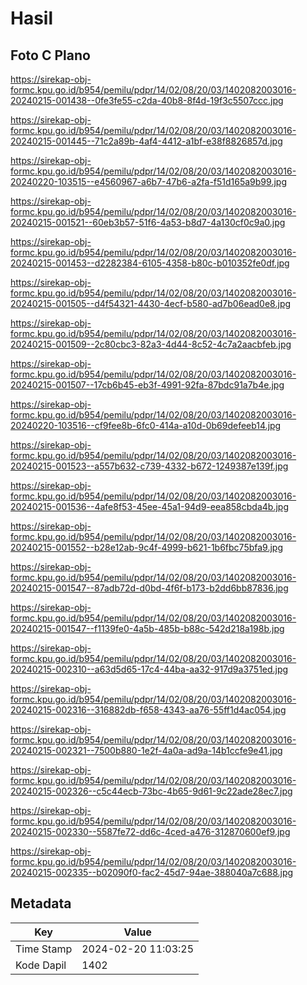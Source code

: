 # Hasil

## Foto C Plano

https://sirekap-obj-formc.kpu.go.id/b954/pemilu/pdpr/14/02/08/20/03/1402082003016-20240215-001438--0fe3fe55-c2da-40b8-8f4d-19f3c5507ccc.jpg

https://sirekap-obj-formc.kpu.go.id/b954/pemilu/pdpr/14/02/08/20/03/1402082003016-20240215-001445--71c2a89b-4af4-4412-a1bf-e38f8826857d.jpg

https://sirekap-obj-formc.kpu.go.id/b954/pemilu/pdpr/14/02/08/20/03/1402082003016-20240220-103515--e4560967-a6b7-47b6-a2fa-f51d165a9b99.jpg

https://sirekap-obj-formc.kpu.go.id/b954/pemilu/pdpr/14/02/08/20/03/1402082003016-20240215-001521--60eb3b57-51f6-4a53-b8d7-4a130cf0c9a0.jpg

https://sirekap-obj-formc.kpu.go.id/b954/pemilu/pdpr/14/02/08/20/03/1402082003016-20240215-001453--d2282384-6105-4358-b80c-b010352fe0df.jpg

https://sirekap-obj-formc.kpu.go.id/b954/pemilu/pdpr/14/02/08/20/03/1402082003016-20240215-001505--d4f54321-4430-4ecf-b580-ad7b06ead0e8.jpg

https://sirekap-obj-formc.kpu.go.id/b954/pemilu/pdpr/14/02/08/20/03/1402082003016-20240215-001509--2c80cbc3-82a3-4d44-8c52-4c7a2aacbfeb.jpg

https://sirekap-obj-formc.kpu.go.id/b954/pemilu/pdpr/14/02/08/20/03/1402082003016-20240215-001507--17cb6b45-eb3f-4991-92fa-87bdc91a7b4e.jpg

https://sirekap-obj-formc.kpu.go.id/b954/pemilu/pdpr/14/02/08/20/03/1402082003016-20240220-103516--cf9fee8b-6fc0-414a-a10d-0b69defeeb14.jpg

https://sirekap-obj-formc.kpu.go.id/b954/pemilu/pdpr/14/02/08/20/03/1402082003016-20240215-001523--a557b632-c739-4332-b672-1249387e139f.jpg

https://sirekap-obj-formc.kpu.go.id/b954/pemilu/pdpr/14/02/08/20/03/1402082003016-20240215-001536--4afe8f53-45ee-45a1-94d9-eea858cbda4b.jpg

https://sirekap-obj-formc.kpu.go.id/b954/pemilu/pdpr/14/02/08/20/03/1402082003016-20240215-001552--b28e12ab-9c4f-4999-b621-1b6fbc75bfa9.jpg

https://sirekap-obj-formc.kpu.go.id/b954/pemilu/pdpr/14/02/08/20/03/1402082003016-20240215-001547--87adb72d-d0bd-4f6f-b173-b2dd6bb87836.jpg

https://sirekap-obj-formc.kpu.go.id/b954/pemilu/pdpr/14/02/08/20/03/1402082003016-20240215-001547--f1139fe0-4a5b-485b-b88c-542d218a198b.jpg

https://sirekap-obj-formc.kpu.go.id/b954/pemilu/pdpr/14/02/08/20/03/1402082003016-20240215-002310--a63d5d65-17c4-44ba-aa32-917d9a3751ed.jpg

https://sirekap-obj-formc.kpu.go.id/b954/pemilu/pdpr/14/02/08/20/03/1402082003016-20240215-002316--316882db-f658-4343-aa76-55ff1d4ac054.jpg

https://sirekap-obj-formc.kpu.go.id/b954/pemilu/pdpr/14/02/08/20/03/1402082003016-20240215-002321--7500b880-1e2f-4a0a-ad9a-14b1ccfe9e41.jpg

https://sirekap-obj-formc.kpu.go.id/b954/pemilu/pdpr/14/02/08/20/03/1402082003016-20240215-002326--c5c44ecb-73bc-4b65-9d61-9c22ade28ec7.jpg

https://sirekap-obj-formc.kpu.go.id/b954/pemilu/pdpr/14/02/08/20/03/1402082003016-20240215-002330--5587fe72-dd6c-4ced-a476-312870600ef9.jpg

https://sirekap-obj-formc.kpu.go.id/b954/pemilu/pdpr/14/02/08/20/03/1402082003016-20240215-002335--b02090f0-fac2-45d7-94ae-388040a7c688.jpg


## Metadata

| Key        | Value               |
| ---------- | ------------------- |
| Time Stamp | 2024-02-20 11:03:25 |
| Kode Dapil | 1402                |



